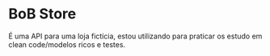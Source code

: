 # BoB Store

É uma API para uma loja fictícia, estou utilizando para praticar os estudo em clean code/modelos ricos e testes.
